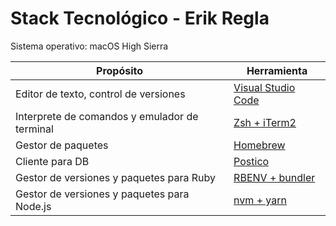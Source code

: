 # Stack Tecnológico - Erik Regla

Sistema operativo: macOS High Sierra

| Propósito                                           |   Herramienta                                   |
| --------------------------------------------------- | ----------------------------------------------- |
| Editor de texto, control de versiones               | [Visual Studio Code](./vscode.md)  |                                  |
| Interprete de comandos y emulador de terminal       | [Zsh + iTerm2]()                                |
| Gestor de paquetes                                  | [Homebrew](./homebrew.md)                                    |
| Cliente para DB                                     | [Postico]()                                     |
| Gestor de versiones y paquetes para Ruby            | [RBENV + bundler](./ruby.md)                             |
| Gestor de versiones y paquetes para Node.js         | [nvm + yarn](./node.md)                                  |